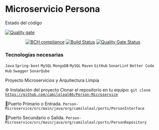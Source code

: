 # Microservicio Persona

Estado del código

[![Quality gate](https://sonarcloud.io/api/project_badges/quality_gate?project=camiloleal06_Person-Microservice)](https://sonarcloud.io/summary/new_code?id=camiloleal06_Person-Microservice)   
<center>

[![BCH compliance](https://bettercodehub.com/edge/badge/camiloleal06/Person-Microservice?branch=master)](https://bettercodehub.com/)
[![Build Status](https://app.travis-ci.com/camiloleal06/Person-Microservice.svg?branch=master)](https://app.travis-ci.com/camiloleal06/Person-Microservice)
   [![Quality Gate Status](https://sonarcloud.io/api/project_badges/measure?project=camiloleal06_Person-Microservice&metric=alert_status)](https://sonarcloud.io/summary/new_code?id=camiloleal06_Person-Microservice)

</center>
 
<h3 dir="auto">Tecnologías necesarias</h3>
<p dir="auto"><code>Java</code> <code>Spring-boot</code> <code>MySQL</code> <code>MongoDB</code> <code>MySQL</code> <code>Maven</code> <code>GitHub</code> <code>SonarLint</code> <code>Better Code Hub</code> <code>Swagger</code>  <code>SonarQube</code></p>


Proyecto Microservicios y Arquitectura Limpia 

⚙️ Instalación del proyecto
Clonar el repositorio en tu equipo:
<code>git clone https://github.com/camiloleal06/Person-Microservice</code>

🚀Puerto Primario o Entrada. <code>Person-Microservice/src/main/java/org/camiloleal/ports/PersonInterface</code>

🚀Puerto Secundario o Salida. <code>Person-Microservice/src/main/java/org/camiloleal/ports/PersonRepository</code>

